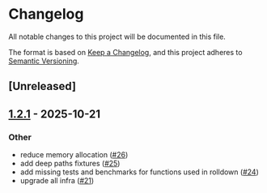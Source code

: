 # Changelog

All notable changes to this project will be documented in this file.

The format is based on [Keep a Changelog](https://keepachangelog.com/en/1.0.0/),
and this project adheres to [Semantic Versioning](https://semver.org/spec/v2.0.0.html).

## [Unreleased]

## [1.2.1](https://github.com/hyf0/sugar_path/compare/v1.2.0...v1.2.1) - 2025-10-21

### Other

- reduce memory allocation ([#26](https://github.com/hyf0/sugar_path/pull/26))
- add deep paths fixtures ([#25](https://github.com/hyf0/sugar_path/pull/25))
- add missing tests and benchmarks for functions used in rolldown ([#24](https://github.com/hyf0/sugar_path/pull/24))
- upgrade all infra ([#21](https://github.com/hyf0/sugar_path/pull/21))
